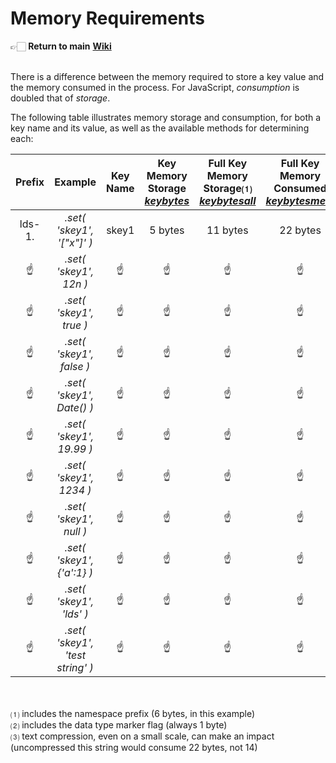 # Memory Requirements

👉🏻 **Return to main** [**Wiki**](https://github.com/macmcmeans/localDataStorage/wiki/Memory-Requirements)<br><br>

There is a difference between the memory required to store a key value and the memory consumed in the process. For JavaScript, _consumption_ is doubled that of _storage_.

The following table illustrates memory storage and consumption, for both a key name and its value, as well as the available methods for determining each:

Prefix | Example | Key<br>Name | Key<br>Memory<br>Storage<br>_[keybytes](.keybytes)_ | Full Key<br>Memory<br>Storage⑴<br>_[keybytesall](.keybytesall)_ | Full Key<br>Memory<br>Consumed<br>_[keybytesmem](.keybytesmem)_ | Data<br>Type | Data<br>Value | Internally<br>Stored As | Value<br>Memory<br>Storage<br>_[valbytes](.valbytes)_ | Full Value<br>Memory<br>Storage⑵<br>_[valbytesall](.valbytesall)_ | Full Value<br>Memory<br>Consumed<br>_[valbytesmem](.valbytesmem)_
:-----:| :-----: | :-----: | :-----: | :-----: | :----: | :----: | :-----: | :-----: | :-----: | :-----: | :-----:
lds-1.| _.set( 'skey1', '["x"]' )_       | skey1 | 5 bytes | 11 bytes | 22 bytes | Array  | ["x"]   | ["x"]�   | 5 bytes | 6 bytes  | 12 bytes
☝    | _.set( 'skey1', 12n )_           | ☝    | ☝       | ☝       | ☝       | BigInt  | 12n     | 12�      | 2 bytes | 3 bytes  | 6 bytes
☝    | _.set( 'skey1', true )_          | ☝    | ☝       | ☝       | ☝       | Boolean | true    | 1�       | 1 byte  | 2 bytes  | 4 bytes
☝    | _.set( 'skey1', false )_         | ☝    | ☝       | ☝       | ☝       | Boolean | false   | 0�       | 1 byte  | 2 bytes  | 4 bytes
☝    | _.set( 'skey1', Date() )_        | ☝    | ☝       | ☝       | ☝       | Date    |  ~      | ZVRnbZS� | 7 bytes | 8 bytes  | 16 bytes
☝    | _.set( 'skey1', 19.99 )_         | ☝    | ☝       | ☝       | ☝       | Float   | 19.99   | 19.99�   | 5 bytes | 6 bytes  | 12 bytes
☝    | _.set( 'skey1', 1234 )_          | ☝    | ☝       | ☝       | ☝       | Integer | 1234    | 1234�    | 4 bytes | 5 bytes  | 10 bytes
☝    | _.set( 'skey1', null )_          | ☝    | ☝       | ☝       | ☝       | null    | null    | null�    | 4 bytes | 5 bytes  | 10 bytes
☝    | _.set( 'skey1', {'a':1} )_       | ☝    | ☝       | ☝       | ☝       | Object  | {'a':1} | {'a':1}� | 7 bytes | 8 bytes  | 16 bytes
☝    | _.set( 'skey1', 'lds' )_         | ☝    | ☝       | ☝       | ☝       | String  | 'lds'   | lds�     | 3 bytes | 4 bytes  | 8 bytes
☝    | _.set( 'skey1', 'test string' )_ | ☝    | ☝       | ☝       | ☝       | Compressed<br>String | 'EM>ÃF' | EM>ÃF� | 6 bytes | 7 bytes | 14 bytes⑶

<br><br>
⑴ includes the namespace prefix (6 bytes, in this example)<br>
⑵ includes the data type marker flag (always 1 byte)<br>
⑶ text compression, even on a small scale, can make an impact (uncompressed this string would consume 22 bytes, not 14)
